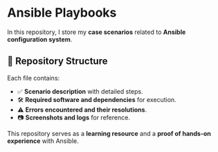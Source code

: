 # Ansible Playbooks  

In this repository, I store my **case scenarios** related to **Ansible configuration system**.  

## 📂 Repository Structure  
Each file contains:  
- ✅ **Scenario description** with detailed steps.  
- 🛠 **Required software and dependencies** for execution.  
- ⚠️ **Errors encountered and their resolutions**.  
- 📷 **Screenshots and logs** for reference.  

This repository serves as a **learning resource** and a **proof of hands-on experience** with Ansible.  
